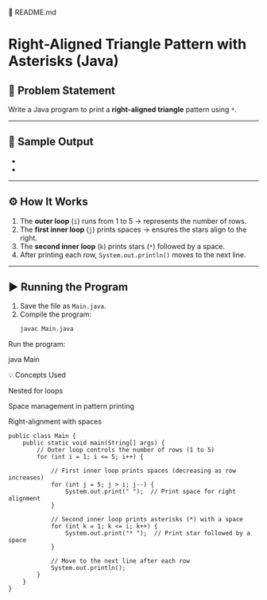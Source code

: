 📘 README.md
# Right-Aligned Triangle Pattern with Asterisks (Java)

## 📌 Problem Statement
Write a Java program to print a **right-aligned triangle** pattern using `*`.

---

## 📝 Sample Output

*


*


---

## ⚙️ How It Works
1. The **outer loop** (`i`) runs from 1 to 5 → represents the number of rows.
2. The **first inner loop** (`j`) prints spaces → ensures the stars align to the right.
3. The **second inner loop** (`k`) prints stars (`*`) followed by a space.
4. After printing each row, `System.out.println()` moves to the next line.

---

## ▶️ Running the Program
1. Save the file as `Main.java`.
2. Compile the program:
   ```bash
   javac Main.java


Run the program:

java Main

💡 Concepts Used

Nested for loops

Space management in pattern printing

Right-alignment with spaces
```
public class Main {
    public static void main(String[] args) {
        // Outer loop controls the number of rows (1 to 5)
        for (int i = 1; i <= 5; i++) {
            
            // First inner loop prints spaces (decreasing as row increases)
            for (int j = 5; j > i; j--) {
                System.out.print(" ");  // Print space for right alignment
            }
            
            // Second inner loop prints asterisks (*) with a space
            for (int k = 1; k <= i; k++) {
                System.out.print("* ");  // Print star followed by a space
            }
            
            // Move to the next line after each row
            System.out.println();
        }
    }
}
```
